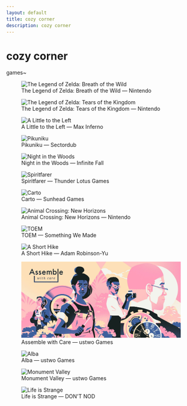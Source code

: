 ```yaml
---
layout: default
title: cozy corner
description: cozy corner
---
```


<div class="intro">
  <h1>cozy corner</h1>
  <div>
    <p>games~</p>
  </div>
</div>
<main>
  <div class="gallery">
    <figure>
      <img src="https://tinfoil.media/i/01007EF00011E000/0/0/d3c210e61e8487200fc4c344987243a60257838187a69a6a81c42d7447d5d192" alt="The Legend of Zelda: Breath of the Wild">
      <figcaption>The Legend of Zelda: Breath of the Wild — Nintendo</figcaption>
    </figure>
    <figure>
      <img src="https://assets-prd.ignimgs.com/2022/09/14/zelda-tears-of-the-kingdom-button-2k-1663127818777.jpg" alt="The Legend of Zelda: Tears of the Kingdom">
      <figcaption>The Legend of Zelda: Tears of the Kingdom — Nintendo</figcaption>
    </figure>
  </div>
  <div class="gallery">
    <figure>
      <img src="https://images.squarespace-cdn.com/content/v1/635ffc7b70ac56311f9561a6/11c9ac1b-5358-4b96-a5de-b0a157b4b47f/ALTTL-KEYart-16x9-01.jpg?format=2500w" alt="A Little to the Left">
      <figcaption>A Little to the Left — Max Inferno</figcaption>
    </figure>
    <figure>
      <img src="https://gametrex.com/wp-content/uploads/2019/03/Pikuniku-Free-Download.jpg" alt="Pikuniku">
      <figcaption>Pikuniku — Sectordub</figcaption>
    </figure>
  </div>
  <div class="gallery">
    <figure>
      <img src="https://nintendoeverything.com/wp-content/uploads/night-in-the-woods.jpg" alt="Night in the Woods">
      <figcaption>Night in the Woods — Infinite Fall</figcaption>
    </figure>
    <figure>
      <img src="https://thunderlotusgames.com/wp-content/uploads/2021/12/Spiritfarer_Farewell_Edition_Key_Art_2560x1440.jpg" alt="Spiritfarer">
      <figcaption>Spiritfarer — Thunder Lotus Games</figcaption>
    </figure>
  </div>
  <div class="gallery">
    <figure>
      <img src="https://cdn02.nintendo-europe.com/media/images/10_share_images/games_15/nintendo_switch_download_software_1/H2x1_NSwitchDS_Carto_image1600w.jpg" alt="Carto">
      <figcaption>Carto — Sunhead Games</figcaption>
    </figure>
    <figure>
      <img src="https://caws.ws/forum/uploads/monthly_2020_12/854883163_ACNHtitlescreen.jpg.bd39b4f67a0be8d31f5a70696b2c1d71.jpg" alt="Animal Crossing: New Horizons">
      <figcaption>Animal Crossing: New Horizons — Nintendo</figcaption>
    </figure>
  </div>
  <div class="gallery">
    <figure>
      <img src="https://lh3.googleusercontent.com/u/0/drive-viewer/AITFw-wx74EyGcxklyeBHErR2NlMJBD7CrxeJko0JN279eo-XZxqMW9Zs1i_h348P-7AiJCh771B1ktpGRUSUNisuCphz8MBBg=w3310-h2070" alt="TOEM">
      <figcaption>TOEM — Something We Made</figcaption>
    </figure>
    <figure>
      <img src="https://ashorthike.com/press/images/banner6.jpg" alt="A Short Hike">
      <figcaption>A Short Hike — Adam Robinson-Yu</figcaption>
    </figure>
  </div>
  <div class="gallery">
    <figure>
      <img src="/assets/other/assemble-with-care.jpg" alt="Assemble with Care">
      <figcaption>Assemble with Care — ustwo Games</figcaption>
    </figure>
    <figure>
      <img src="https://www.albawildlife.com/static/9dd06179b68fd5b7edb38785b21ccbfd/db8d1/Castle_tvOS_3840x2160.webp" alt="Alba">
      <figcaption>Alba — ustwo Games</figcaption>
    </figure>
    <figure>
      <img src="https://wpuploads.appadvice.com/wp-content/uploads/2015/01/mv.jpg" alt="Monument Valley">
      <figcaption>Monument Valley — ustwo Games</figcaption>
    </figure>
  </div>
  <div class="gallery">
    <figure>
      <img src="http://playertheory.com/images/LiS_Cover.jpg" alt="Life is Strange">
      <figcaption>Life is Strange — DON'T NOD</figcaption>
    </figure>
  </div>
</main>
